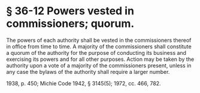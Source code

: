 # § 36-12 Powers vested in commissioners; quorum.

<p>The powers of each authority shall be vested in the commissioners thereof in office from time to time. A majority of the commissioners shall constitute a quorum of the authority for the purpose of conducting its business and exercising its powers and for all other purposes. Action may be taken by the authority upon a vote of a majority of the commissioners present, unless in any case the bylaws of the authority shall require a larger number.</p><p>1938, p. 450; Michie Code 1942, § 3145(5); 1972, cc. 466, 782.</p>